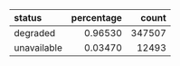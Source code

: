 | status      |   percentage |   count |
|:------------|-------------:|--------:|
| degraded    |      0.96530 |  347507 |
| unavailable |      0.03470 |   12493 |